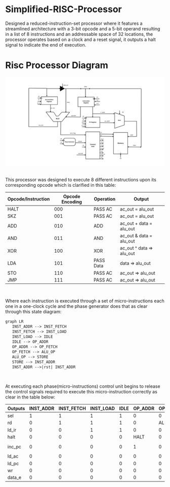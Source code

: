 # Simplified-RISC-Processor

Designed a reduced-instruction-set processor where it features a streamlined architecture with a 3-bit opcode 
and a 5-bit operand resulting in a list of 8 instructions and an addressable space of 32 locations, the processor operates 
based on a clock and a reset signal, it outputs a halt signal to indicate the end of execution.

# Risc Processor Diagram

<div align="center">
  <img src="https://github.com/KareemAtefEECE/Simplified-RISC-Processor/blob/main/images/RISC processor.png" alt=" RISC Diagram">
</div>
<br>

This processor was designed to execute 8 different instructions upon its corresponding opcode which is clarified in this table:

| Opcode/Instruction  | Opcode Encoding | Operation | Output                  |
|-------------------- |-----------------|-----------|-------------------------|
| HALT                | 000             | PASS AC   | ac_out = alu_out       |
| SKZ                 | 001             | PASS AC    | ac_out = alu_out         |
| ADD                 | 010             | ADD       | ac_out + data = alu_out  |
| AND                 | 011             | AND       | ac_out & data = alu_out  |
| XOR                 | 100             | XOR       | ac_out ^ data => alu_out  |
| LDA                 | 101             | PASS Data   | data => alu_out         |
| STO                 | 110             | PASS AC   | ac_out => alu_out         |
| JMP                 | 111             | PASS AC   | ac_out => alu_out         |

<br>

Where each instruction is executed through a set of micro-instructions each one in a one-clock cycle and the phase generator does that as clear through this state diagram:

 ```mermaid
graph LR
    INST_ADDR --> INST_FETCH
    INST_FETCH --> INST_LOAD
    INST_LOAD --> IDLE
    IDLE --> OP_ADDR
    OP_ADDR --> OP_FETCH
    OP_FETCH --> ALU_OP
    ALU_OP --> STORE
    STORE --> INST_ADDR
    INST_ADDR -->|rst| INST_ADDR
```
<br>

At executing each phase(micro-instructions) control unit begins to release the control signals required to execute this micro-instruction correctly as clear in the table below:

| Outputs | INST_ADDR | INST_FETCH | INST_LOAD | IDLE | OP_ADDR | OP_FETCH | ALU_OP | STORE |
|---------|-----------|------------|-----------|------|---------|----------|--------|-------|
| sel     | 1         | 1          | 1         | 1    | 0       | 0        | 0      | 0     |   
| rd      | 0         | 1          | 1         | 1    | 0       | ALUOP    | ALUOP  | ALUOP |   
| ld_ir   | 0         | 0          | 1         | 1    | 0       | 0        | 0      | 0     |      
| halt    | 0         | 0          | 0         | 0    | HALT    | 0        | 0      | 0     |     
| inc_pc  | 0         | 0          | 0         | 0    | 1       | 0        | SKZ && zero | 0 |  
| ld_ac   | 0         | 0          | 0         | 0    | 0       | 0        |  0     | ALUOP |
| ld_pc   | 0         | 0          | 0         | 0    | 0       | 0        | JMP   | JMP   |
| wr      | 0         | 0          | 0         | 0    | 0       | 0        | 0      | STO   |
| data_e  | 0         | 0          | 0         | 0    | 0       | 0        | STO   | STO   |



